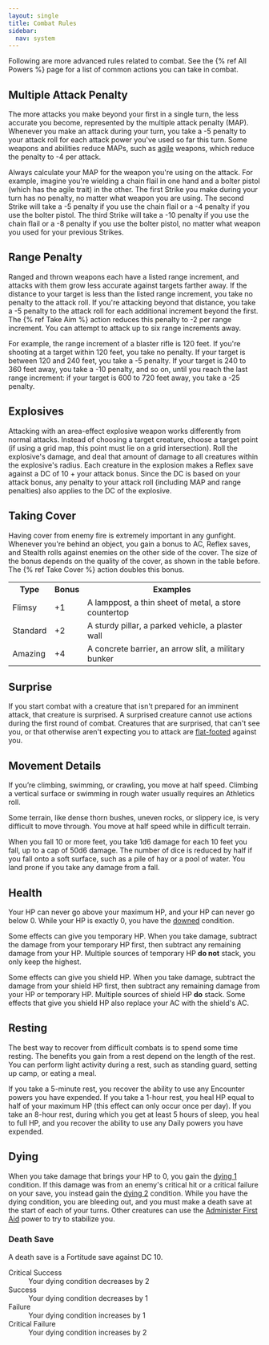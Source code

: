 ```yaml
---
layout: single
title: Combat Rules
sidebar:
  nav: system
---
```


Following are more advanced rules related to combat. See the {% ref All Powers %} page for a list of common actions you can take in combat.

## Multiple Attack Penalty

The more attacks you make beyond your first in a single turn, the less accurate you become, represented by the multiple attack penalty (MAP). Whenever you make an attack during your turn, you take a -5 penalty to your attack roll for each <span class="trait">attack</span> power you've used so far this turn. Some weapons and abilities reduce MAPs, such as [agile](weapons.html#agile) weapons, which reduce the penalty to -4 per attack.

Always calculate your MAP for the weapon you're using on the attack. For example, imagine you're wielding a chain flail in one hand and a bolter pistol (which has the agile trait) in the other. The first Strike you make during your turn has no penalty, no matter what weapon you are using. The second Strike will take a -5 penalty if you use the chain flail or a -4 penalty if you use the bolter pistol. The third Strike will take a -10 penalty if you use the chain flail or a -8 penalty if you use the bolter pistol, no matter what weapon you used for your previous Strikes.

## Range Penalty

Ranged and thrown weapons each have a listed range increment, and attacks with them grow less accurate against targets farther away. If the distance to your target is less than the listed range increment, you take no penalty to the attack roll. If you're attacking beyond that distance, you take a -5 penalty to the attack roll for each additional increment beyond the first. The {% ref Take Aim %} action reduces this penalty to -2 per range increment. You can attempt to attack up to six range increments away.

For example, the range increment of a blaster rifle is 120 feet. If you're shooting at a target within 120 feet, you take no penalty. If your target is between 120 and 240 feet, you take a -5 penalty. If your target is 240 to 360 feet away, you take a -10 penalty, and so on, until you reach the last range increment: if your target is 600 to 720 feet away, you take a -25 penalty.

## Explosives

Attacking with an area-effect explosive weapon works differently from normal attacks. Instead of choosing a target creature, choose a target point (if using a grid map, this point must lie on a grid intersection). Roll the explosive's damage, and deal that amount of damage to all creatures within the explosive's radius. Each creature in the explosion makes a Reflex save against a DC of 10 + your attack bonus. Since the DC is based on your attack bonus, any penalty to your attack roll (including MAP and range penalties) also applies to the DC of the explosive.

## Taking Cover

Having cover from enemy fire is extremely important in any gunfight. Whenever you're behind an object, you gain a bonus to AC, Reflex saves, and Stealth rolls against enemies on the other side of the cover. The size of the bonus depends on the quality of the cover, as shown in the table before. The {% ref Take Cover %} action doubles this bonus.

<table>
  <tr>
    <th>Type</th>
    <th>Bonus</th>
    <th>Examples</th>
  </tr>
  <tr>
    <td>Flimsy</td>
    <td>+1</td>
    <td>A lamppost, a thin sheet of metal, a store countertop</td>
  </tr>
  <tr>
    <td>Standard</td>
    <td>+2</td>
    <td>A sturdy pillar, a parked vehicle, a plaster wall</td>
  </tr>
  <tr>
    <td>Amazing</td>
    <td>+4</td>
    <td>A concrete barrier, an arrow slit, a military bunker</td>
  </tr>
</table>

## Surprise

If you start combat with a creature that isn't prepared for an imminent attack, that creature is surprised. A surprised creature cannot use actions during the first round of combat. Creatures that are surprised, that can't see you, or that otherwise aren't expecting you to attack are [flat-footed](conditions.html#flat-footed) against you.

## Movement Details

If you’re climbing, swimming, or crawling, you move at half speed. Climbing a vertical surface or swimming in rough water usually requires an Athletics roll.

Some terrain, like dense thorn bushes, uneven rocks, or slippery ice, is very difficult to move through. You move at half speed while in difficult terrain.

When you fall 10 or more feet, you take 1d6 damage for each 10 feet you fall, up to a cap of 50d6 damage. The number of dice is reduced by half if you fall onto a soft surface, such as a pile of hay or a pool of water. You land prone if you take any damage from a fall.

## Health

Your HP can never go above your maximum HP, and your HP can never go below 0. While your HP is exactly 0, you have the [downed](conditions.html#downed) condition.

Some effects can give you temporary HP. When you take damage, subtract the damage from your temporary HP first, then subtract any remaining damage from your HP. Multiple sources of temporary HP **do not** stack, you only keep the highest.

Some effects can give you shield HP. When you take damage, subtract the damage from your shield HP first, then subtract any remaining damage from your HP or temporary HP. Multiple sources of shield HP **do** stack. Some effects that give you shield HP also replace your AC with the shield's AC.

## Resting

The best way to recover from difficult combats is to spend some time resting. The benefits you gain from a rest depend on the length of the rest. You can perform light activity during a rest, such as standing guard, setting up camp, or eating a meal.

If you take a 5-minute rest, you recover the ability to use any Encounter powers you have expended. If you take a 1-hour rest, you heal HP equal to half of your maximum HP (this effect can only occur once per day). If you take an 8-hour rest, during which you get at least 5 hours of sleep, you heal to full HP, and you recover the ability to use any Daily powers you have expended.

## Dying

When you take damage that brings your HP to 0, you gain the [dying 1](conditions.html#dying-x) condition. If this damage was from an enemy's critical hit or a critical failure on your save, you instead gain the [dying 2](conditions.html#dying-x) condition. While you have the dying condition, you are bleeding out, and you must make a death save at the start of each of your turns. Other creatures can use the [Administer First Aid](basic-powers.html#administer-first-aid) power to try to stabilize you.

### Death Save

A death save is a Fortitude save against DC 10.

<dl class="tags">
  <dt>Critical Success</dt>
  <dd>Your dying condition decreases by 2</dd>
  <dt>Success</dt>
  <dd>Your dying condition decreases by 1</dd>
  <dt>Failure</dt>
  <dd>Your dying condition increases by 1</dd>
  <dt>Critical Failure</dt>
  <dd>Your dying condition increases by 2</dd>
</dl>